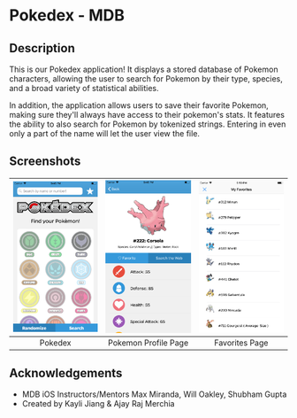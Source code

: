 # Pokedex - MDB

## Description
This is our Pokedex application! It displays a stored database of Pokemon characters, allowing the user to search for Pokemon by their type, species, and a broad variety of statistical abilities. 

In addition, the application allows users to save their favorite Pokemon, making sure they'll always have access to their pokemon's stats. It features the ability to also search for Pokemon by tokenized strings. Entering in even only a part of the name will let the user view the file.

## Screenshots
| <img src="screenshots/homescreen.png" width="200">        | <img src="screenshots/profilescreen.png" width="200">           | <img src="screenshots/favorites.png" width="200">  |
| :-------------: | :-------------: | :-------------: |
| Pokedex | Pokemon Profile Page | Favorites Page |

## Acknowledgements
* MDB iOS Instructors/Mentors Max Miranda, Will Oakley, Shubham Gupta
* Created by Kayli Jiang & Ajay Raj Merchia
